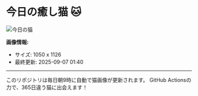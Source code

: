 # 今日の癒し猫 🐱

![今日の猫](https://cdn2.thecatapi.com/images/d8sbdRtLJ.jpg)

**画像情報:**
- サイズ: 1050 x 1126
- 最終更新: 2025-09-07 01:40

---

このリポジトリは毎日朝9時に自動で猫画像が更新されます。
GitHub Actionsの力で、365日違う猫に出会えます！
